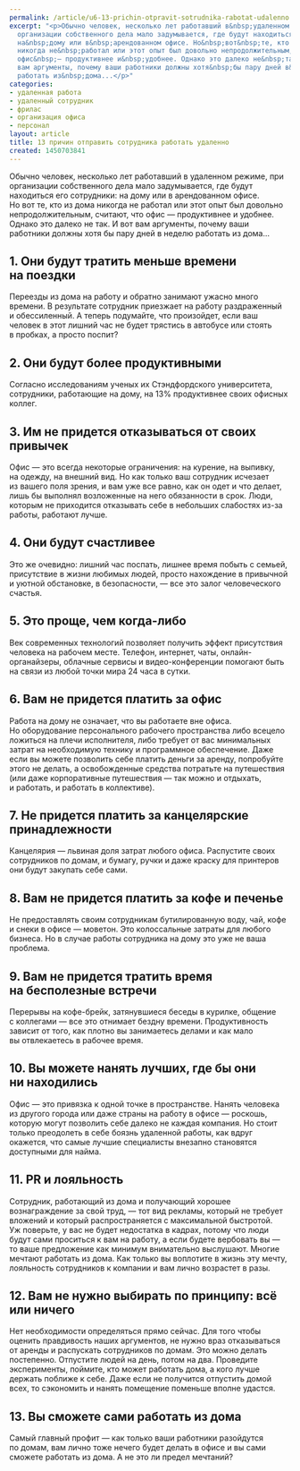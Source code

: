 ```yaml
---
permalink: /article/u6-13-prichin-otpravit-sotrudnika-rabotat-udalenno
excerpt: "<p>Обычно человек, несколько лет работавший в&nbsp;удаленном режиме, при
  организации собственного дела мало задумывается, где будут находиться его сотрудники:
  на&nbsp;дому или в&nbsp;арендованном офисе. Но&nbsp;вот&nbsp;те, кто из&nbsp;дома
  никогда не&nbsp;работал или этот опыт был довольно непродолжительным, считают, что
  офис&nbsp;— продуктивнее и&nbsp;удобнее. Однако это далеко не&nbsp;так. И&nbsp;вот
  вам аргументы, почему ваши работники должны хотя&nbsp;бы пару дней в&nbsp;неделю
  работать из&nbsp;дома...</p>"
categories:
- удаленная работа
- удаленный сотрудник
- фрилас
- организация офиса
- персонал
layout: article
title: 13 причин отправить сотрудника работать удаленно
created: 1450703841
---
```

Обычно человек, несколько лет работавший в удаленном режиме, при организации собственного дела мало задумывается, где будут находиться его сотрудники: на дому или в арендованном офисе. Но вот те, кто из дома никогда не работал или этот опыт был довольно непродолжительным, считают, что офис — продуктивнее и удобнее. Однако это далеко не так. И вот вам аргументы, почему ваши работники должны хотя бы пару дней в неделю работать из дома...

## 1. Они будут тратить меньше времени на поездки ##

Переезды из дома на работу и обратно занимают ужасно много времени. В результате сотрудник приезжает на работу раздраженный и обессиленный. А теперь подумайте, что произойдет, если ваш человек в этот лишний час не будет трястись в автобусе или стоять в пробках, а просто поспит?

## 2. Они будут более продуктивными ##

Согласно исследованиям ученых их Стэндфордского университета, сотрудники, работающие на дому, на 13% продуктивнее своих офисных коллег.

## 3. Им не придется отказываться от своих привычек ##

Офис — это всегда некоторые ограничения: на курение, на выпивку, на одежду, на внешний вид. Но как только ваш сотрудник исчезает из вашего поля зрения, и вам уже все равно, как он одет и что делает, лишь бы выполнял возложенные на него обязанности в срок. Люди, которым не приходится отказывать себе в небольших слабостях из-за работы, работают лучше.

## 4. Они будут счастливее ##

Это же очевидно: лишний час поспать, лишнее время побыть с семьей, присутствие в жизни любимых людей, просто нахождение в привычной и уютной обстановке, в безопасности, — все это залог человеческого счастья.

## 5. Это проще, чем когда-либо ##

Век современных технологий позволяет получить эффект присутствия человека на рабочем месте. Телефон, интернет, чаты, онлайн-органайзеры, облачные сервисы и видео-конференции помогают быть на связи из любой точки мира 24 часа в сутки.

## 6. Вам не придется платить за офис ##

Работа на дому не означает, что вы работаете вне офиса. Но оборудование персонального рабочего пространства либо всецело ложиться на плечи исполнителя, либо требует от вас минимальных затрат на необходимую технику и программное обеспечение. Даже если вы можете позволить себе платить деньги за аренду, попробуйте этого не делать, а освобожденные средства потратьте на путешествия (или даже корпоративные путешествия — так можно и отдыхать, и работать, и работать в коллективе).

## 7. Не придется платить за канцелярские принадлежности ##

Канцелярия — львиная доля затрат любого офиса. Распустите своих сотрудников по домам, и бумагу, ручки и даже краску для принтеров они будут закупать себе сами.

## 8. Вам не придется платить за кофе и печенье ##

Не предоставлять своим сотрудникам бутилированную воду, чай, кофе и снеки в офисе — моветон. Это колоссальные затраты для любого бизнеса. Но в случае работы сотрудника на дому это уже не ваша проблема.

## 9. Вам не придется тратить время на бесполезные встречи ##

Перерывы на кофе-брейк, затянувшиеся беседы в курилке, общение с коллегами — все это отнимает бездну времени. Продуктивность зависит от того, как плотно вы занимаетесь делами и как мало вы отвлекаетесь в рабочее время.

## 10. Вы можете нанять лучших, где бы они ни находились ##

Офис — это привязка к одной точке в пространстве. Нанять человека из другого города или даже страны на работу в офисе — роскошь, которую могут позволить себе далеко не каждая компания. Но стоит только преодолеть в себе боязнь удаленной работы, как вдруг окажется, что самые лучшие специалисты внезапно становятся доступными для найма.

## 11. PR и лояльность ##

Сотрудник, работающий из дома и получающий хорошее вознаграждение за свой труд, — тот вид рекламы, который не требует вложений и который распространяется с максимальной быстротой. Уж поверьте, у вас не будет недостатка в кадрах, потому что люди будут сами проситься к вам на работу, а если будете вербовать вы — то ваше предложение как минимум внимательно выслушают. Многие мечтают работать из дома. Как только вы воплотите в жизнь эту мечту, лояльность сотрудников к компании и вам лично возрастет в разы.

## 12. Вам не нужно выбирать по принципу: всё или ничего ##

Нет необходимости определяться прямо сейчас. Для того чтобы оценить правдивость наших аргументов, не нужно враз отказываться от аренды и распускать сотрудников по домам. Это можно делать постепенно. Отпустите людей на день, потом на два. Проведите эксперименты, поймите, кто может работать дома, а кого лучше держать поближе к себе. Даже если не получится отпустить домой всех, то сэкономить и нанять помещение поменьше вполне удастся.

## 13. Вы сможете сами работать из дома ##

Самый главный профит — как только ваши работники разойдутся по домам, вам лично тоже нечего будет делать в офисе и вы сами сможете работать из дома. А не это ли предел мечтаний?
